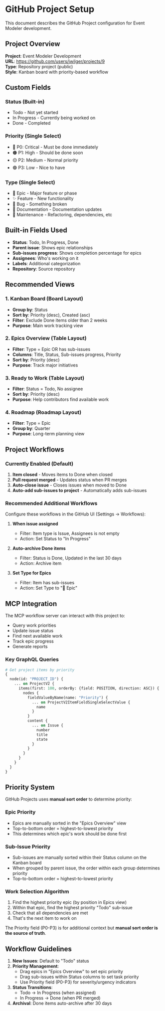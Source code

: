# GitHub Project Setup

This document describes the GitHub Project configuration for Event Modeler development.

## Project Overview

**Project**: Event Modeler Development  
**URL**: https://github.com/users/jwilger/projects/9  
**Type**: Repository project (public)  
**Style**: Kanban board with priority-based workflow

## Custom Fields

### Status (Built-in)
- Todo - Not yet started
- In Progress - Currently being worked on
- Done - Completed

### Priority (Single Select)
- 🔴 P0: Critical - Must be done immediately
- 🟠 P1: High - Should be done soon  
- 🟡 P2: Medium - Normal priority
- 🟢 P3: Low - Nice to have

### Type (Single Select)
- 🎯 Epic - Major feature or phase
- ✨ Feature - New functionality
- 🐛 Bug - Something broken
- 📝 Documentation - Documentation updates
- 🔧 Maintenance - Refactoring, dependencies, etc


## Built-in Fields Used

- **Status**: Todo, In Progress, Done
- **Parent issue**: Shows epic relationships
- **Sub-issues progress**: Shows completion percentage for epics
- **Assignees**: Who's working on it
- **Labels**: Additional categorization
- **Repository**: Source repository

## Recommended Views

### 1. Kanban Board (Board Layout)
- **Group by**: Status
- **Sort by**: Priority (desc), Created (asc)
- **Filter**: Exclude Done items older than 2 weeks
- **Purpose**: Main work tracking view

### 2. Epics Overview (Table Layout)
- **Filter**: Type = Epic OR has sub-issues
- **Columns**: Title, Status, Sub-issues progress, Priority
- **Sort by**: Priority (desc)
- **Purpose**: Track major initiatives

### 3. Ready to Work (Table Layout)
- **Filter**: Status = Todo, No assignee
- **Sort by**: Priority (desc)
- **Purpose**: Help contributors find available work

### 4. Roadmap (Roadmap Layout)
- **Filter**: Type = Epic
- **Group by**: Quarter
- **Purpose**: Long-term planning view

## Project Workflows

### Currently Enabled (Default)
1. **Item closed** - Moves items to Done when closed
2. **Pull request merged** - Updates status when PR merges
3. **Auto-close issue** - Closes issues when moved to Done
4. **Auto-add sub-issues to project** - Automatically adds sub-issues

### Recommended Additional Workflows

Configure these workflows in the GitHub UI (Settings → Workflows):

1. **When issue assigned**
   - Filter: Item type is Issue, Assignees is not empty
   - Action: Set Status to "In Progress"

2. **Auto-archive Done items**
   - Filter: Status is Done, Updated in the last 30 days
   - Action: Archive item

3. **Set Type for Epics**
   - Filter: Item has sub-issues
   - Action: Set Type to "🎯 Epic"

## MCP Integration

The MCP workflow server can interact with this project to:
- Query work priorities
- Update issue status
- Find next available work
- Track epic progress
- Generate reports

### Key GraphQL Queries

```graphql
# Get project items by priority
{
  node(id: "PROJECT_ID") {
    ... on ProjectV2 {
      items(first: 100, orderBy: {field: POSITION, direction: ASC}) {
        nodes {
          fieldValueByName(name: "Priority") {
            ... on ProjectV2ItemFieldSingleSelectValue {
              name
            }
          }
          content {
            ... on Issue {
              number
              title
              state
            }
          }
        }
      }
    }
  }
}
```

## Priority System

GitHub Projects uses **manual sort order** to determine priority:

### Epic Priority
- Epics are manually sorted in the "Epics Overview" view
- Top-to-bottom order = highest-to-lowest priority
- This determines which epic's work should be done first

### Sub-Issue Priority  
- Sub-issues are manually sorted within their Status column on the Kanban board
- When grouped by parent issue, the order within each group determines priority
- Top-to-bottom order = highest-to-lowest priority

### Work Selection Algorithm
1. Find the highest priority epic (by position in Epics view)
2. Within that epic, find the highest priority "Todo" sub-issue
3. Check that all dependencies are met
4. That's the next item to work on

The Priority field (P0-P3) is for additional context but **manual sort order is the source of truth**.

## Workflow Guidelines

1. **New Issues**: Default to "Todo" status
2. **Priority Management**: 
   - Drag epics in "Epics Overview" to set epic priority
   - Drag sub-issues within Status columns to set task priority
   - Use Priority field (P0-P3) for severity/urgency indicators
3. **Status Transitions**:
   - Todo → In Progress (when assigned)
   - In Progress → Done (when PR merged)
4. **Archival**: Done items auto-archive after 30 days